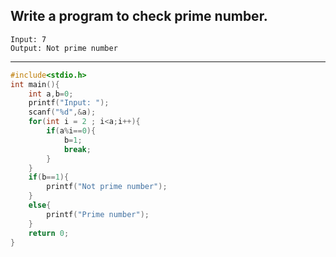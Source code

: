 ## Write a program to check prime number.

```
Input: 7
Output: Not prime number
```

---

```C
#include<stdio.h>
int main(){
    int a,b=0;
    printf("Input: ");
    scanf("%d",&a);
    for(int i = 2 ; i<a;i++){
        if(a%i==0){
            b=1;
            break;
        }
    }
    if(b==1){
        printf("Not prime number");
    }
    else{
        printf("Prime number");
    }
    return 0;
}
```